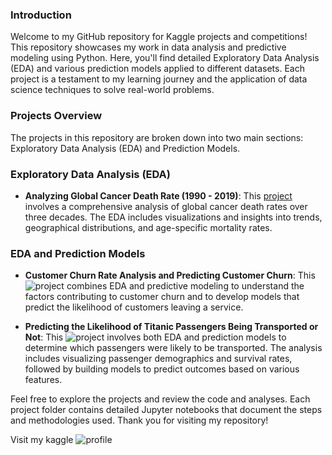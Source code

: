 ### Introduction

Welcome to my GitHub repository for Kaggle projects and competitions! This repository showcases my work in data analysis and predictive modeling using Python. Here, you'll find detailed Exploratory Data Analysis (EDA) and various prediction models applied to different datasets. Each project is a testament to my learning journey and the application of data science techniques to solve real-world problems.

### Projects Overview

The projects in this repository are broken down into two main sections: Exploratory Data Analysis (EDA) and Prediction Models.

### Exploratory Data Analysis (EDA)

- **Analyzing Global Cancer Death Rate (1990 - 2019)**: This [project](https://github.com/SandraAsagade/Kaggle/blob/main/CANCER%20DEATH%20RATES/CANCER%20DR.ipynb) involves a comprehensive analysis of global cancer death rates over three decades. The EDA includes visualizations and insights into trends, geographical distributions, and age-specific mortality rates.

### EDA and Prediction Models

- **Customer Churn Rate Analysis and Predicting Customer Churn**: This ![project](https://github.com/SandraAsagade/Kaggle/blob/main/Customer%20Churn/customer-churn-eda-and-prediction.ipynb) combines EDA and predictive modeling to understand the factors contributing to customer churn and to develop models that predict the likelihood of customers leaving a service.

- **Predicting the Likelihood of Titanic Passengers Being Transported or Not**: This ![project](https://github.com/SandraAsagade/Kaggle/blob/main/SPACESHIP_TITANIC/SPACESHIP%20TITANIC.ipynb) involves both EDA and prediction models to determine which passengers were likely to be transported. The analysis includes visualizing passenger demographics and survival rates, followed by building models to predict outcomes based on various features.

Feel free to explore the projects and review the code and analyses. Each project folder contains detailed Jupyter notebooks that document the steps and methodologies used. Thank you for visiting my repository!

Visit my kaggle ![profile](https://www.kaggle.com/sandraasagade/code)
